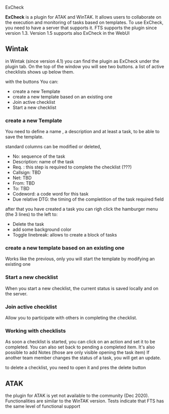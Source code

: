 ExCheck

**ExCheck** is a plugin for ATAK and WinTAK. It allows users to collaborate on the execution and monitoring of tasks based on templates. 
To use ExCheck, you need to have a server that supports it. FTS supports the plugin since version 1.3. Version 1.5 supports also  ExCheck in the WebUI

## Wintak
in Wintak (since version 4.1) you can find the plugin as ExCheck under the plugin tab. 
On the top of the window you will see two buttons. a list of active checklists shows up below them.

with the buttons You can:
- create a new Template
- create a new template based on an existing one
- Join active checklist
- Start a new checklist

### create a new Template

You need to define a name , a description and at least a task, to be able to save the template. 

standard columns can be modified or deleted, 
- No: sequence of the task
- Description: name of the task
- Req. : this step is required to complete the checklist (???)
- Callsign: TBD
- Net: TBD
- From: TBD
- To: TBD
- Codeword: a code word for this task
- Due relative DTG:  the timing of the completition of the task required field

after that you have created a task you can righ click the hamburger menu (the 3 lines) to the left to:
- Delete the task
- add some background color
- Toggle linebreak: allows to create a block of tasks

###  create a new template based on an existing one
Works like the previous, only you will start the template by modifying an existing one

### Start a new checklist
When you start a new checklist, the current status is saved locally and on the server.

###  Join active checklist
Allow you to participate with others in completing the checklist.

### Working with checklists
As soon a checklist is started, you can click on an action and set it to be completed. You can also set back to pending a completed item.
It's also possible to add Notes (those are only visible opening the task item)
If another team member changes the status of a task,  you will get an update.


to delete a checklist, you need to open it and pres the delete button

## ATAK
the plugin for ATAK is yet not available to the community (Dec 2020). 
Functionalities are similar to the WinTAK version.
Tests indicate that FTS has the same level of functional support 
